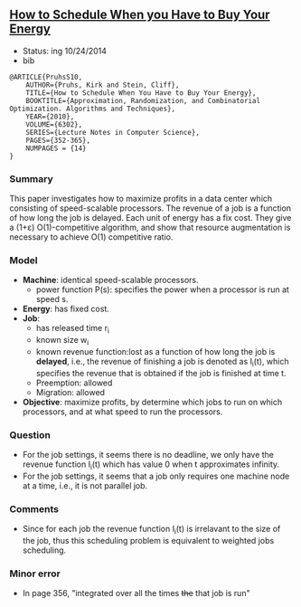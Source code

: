 ## [How to Schedule When you Have to Buy Your Energy](http://link.springer.com/chapter/10.1007%2F978-3-642-15369-3_27#page-1)


- Status: ing 10/24/2014
- bib
```
@ARTICLE{PruhsS10,
    AUTHOR={Pruhs, Kirk and Stein, Cliff},
    TITLE={How to Schedule When You Have to Buy Your Energy},
    BOOKTITLE={Approximation, Randomization, and Combinatorial Optimization. Algorithms and Techniques},
    YEAR={2010},
    VOLUME={6302},
    SERIES={Lecture Notes in Computer Science},
    PAGES={352-365},
    NUMPAGES = {14}
}
```


### Summary
This paper investigates how to maximize profits in a data center which consisting of speed-scalable processors. The revenue of a job is a function of how long the job is delayed. Each unit of energy has a fix cost. They give a (1+&epsilon;) O(1)-competitive algorithm, and show that resource augmentation is necessary to achieve O(1) competitive ratio. 

### Model
- **Machine**: identical speed-scalable processors.
    - power function P(s): specifies the power when a processor is run at speed s.
- **Energy**: has fixed cost.
- **Job**: 
    - has released time r<sub>i</sub>
    - known size w<sub>i</sub>
    - known revenue function:lost as a function of how long the job is **delayed**, i.e., the revenue of finishing a job is denoted as I<sub>i</sub>(t), which specifies the revenue that is obtained if the job is finished at time t.
    - Preemption: allowed
    - Migration: allowed
- **Objective**: maximize profits, by determine which jobs to run on which processors, and at what speed to run the processors.


### Question
- For the job settings, it seems there is no deadline, we only have the revenue function  I<sub>i</sub>(t) which has value 0 when t approximates infinity.
- For the job settings, it seems that a job only requires one machine node at a time, i.e., it is not parallel job.

### Comments
- Since for each job the revenue function I<sub>i</sub>(t) is irrelavant to the size of the job, thus this scheduling problem is equivalent to weighted jobs scheduling.

### Minor error
- In page 356, "integrated over all the times ~~the~~ that job is run"
